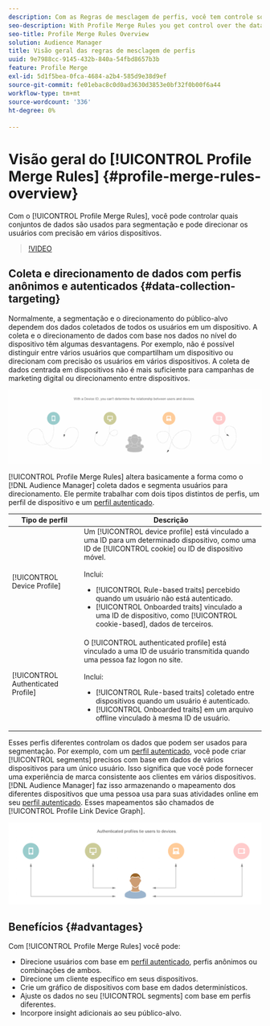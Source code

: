 ```yaml
---
description: Com as Regras de mesclagem de perfis, você tem controle sobre os conjuntos de dados usados para segmentação e pode direcionar uma pessoa com precisão em vários dispositivos.
seo-description: With Profile Merge Rules you get control over the data sets used for segmentation and can target a person accurately across multiple devices.
seo-title: Profile Merge Rules Overview
solution: Audience Manager
title: Visão geral das regras de mesclagem de perfis
uuid: 9e7988cc-9145-432b-840a-54fbd8657b3b
feature: Profile Merge
exl-id: 5d1f5bea-0fca-4684-a2b4-585d9e38d9ef
source-git-commit: fe01ebac8c0d0ad3630d3853e0bf32f0b00f6a44
workflow-type: tm+mt
source-wordcount: '336'
ht-degree: 0%

---
```


# Visão geral do [!UICONTROL Profile Merge Rules] {#profile-merge-rules-overview}

Com o [!UICONTROL Profile Merge Rules], você pode controlar quais conjuntos de dados são usados para segmentação e pode direcionar os usuários com precisão em vários dispositivos.

>[!VIDEO](https://video.tv.adobe.com/v/28974)

## Coleta e direcionamento de dados com perfis anônimos e autenticados {#data-collection-targeting}

Normalmente, a segmentação e o direcionamento do público-alvo dependem dos dados coletados de todos os usuários em um dispositivo. A coleta e o direcionamento de dados com base nos dados no nível do dispositivo têm algumas desvantagens. Por exemplo, não é possível distinguir entre vários usuários que compartilham um dispositivo ou direcionam com precisão os usuários em vários dispositivos. A coleta de dados centrada em dispositivos não é mais suficiente para campanhas de marketing digital ou direcionamento entre dispositivos.

![](assets/unauthenticated2.png)

[!UICONTROL Profile Merge Rules] altera basicamente a forma como o [!DNL Audience Manager] coleta dados e segmenta usuários para direcionamento. Ele permite trabalhar com dois tipos distintos de perfis, um perfil de dispositivo e um [perfil autenticado](../../reference/visitor-authentication-states.md).

| Tipo de perfil | Descrição |
|---|---|
| [!UICONTROL Device Profile] | Um [!UICONTROL device profile] está vinculado a uma ID para um determinado dispositivo, como uma ID de [!UICONTROL cookie] ou ID de dispositivo móvel.<br><br> Inclui:<ul><li>[!UICONTROL Rule-based traits] percebido quando um usuário não está autenticado.</li><li>[!UICONTROL Onboarded traits] vinculado a uma ID de dispositivo, como [!UICONTROL cookie-based], dados de terceiros.</li></ul> |
| [!UICONTROL Authenticated Profile] | O [!UICONTROL authenticated profile] está vinculado a uma ID de usuário transmitida quando uma pessoa faz logon no site.<br><br>Inclui:<ul><li>[!UICONTROL Rule-based traits] coletado entre dispositivos quando um usuário é autenticado.</li><li>[!UICONTROL Onboarded traits] em um arquivo offline vinculado à mesma ID de usuário.</li></ul> |

Esses perfis diferentes controlam os dados que podem ser usados para segmentação. Por exemplo, com um [perfil autenticado](../../reference/visitor-authentication-states.md), você pode criar [!UICONTROL segments] precisos com base em dados de vários dispositivos para um único usuário. Isso significa que você pode fornecer uma experiência de marca consistente aos clientes em vários dispositivos. [!DNL Audience Manager] faz isso armazenando o mapeamento dos diferentes dispositivos que uma pessoa usa para suas atividades online em seu [perfil autenticado](../../reference/visitor-authentication-states.md). Esses mapeamentos são chamados de [!UICONTROL Profile Link Device Graph].

![](assets/authenticated2.png)

## Benefícios {#advantages}

Com [!UICONTROL Profile Merge Rules] você pode:

* Direcione usuários com base em [perfil autenticado](../../reference/visitor-authentication-states.md), perfis anônimos ou combinações de ambos.
* Direcione um cliente específico em seus dispositivos.
* Crie um gráfico de dispositivos com base em dados determinísticos.
* Ajuste os dados no seu [!UICONTROL segments] com base em perfis diferentes.
* Incorpore insight adicionais ao seu público-alvo.
